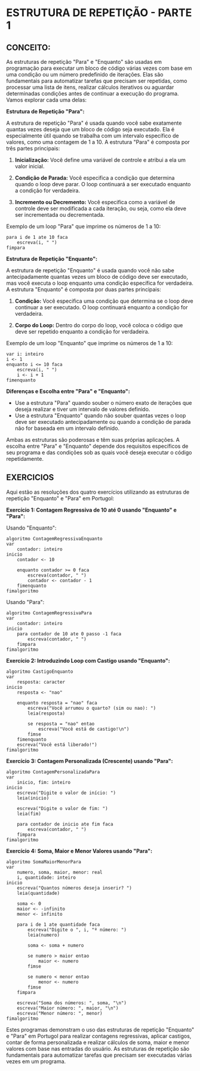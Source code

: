 # ESTRUTURA DE REPETIÇÃO - PARTE 1
## CONCEITO:
As estruturas de repetição "Para" e "Enquanto" são usadas em programação para executar um bloco de código várias vezes com base em uma condição ou um número predefinido de iterações. Elas são fundamentais para automatizar tarefas que precisam ser repetidas, como processar uma lista de itens, realizar cálculos iterativos ou aguardar determinadas condições antes de continuar a execução do programa. Vamos explorar cada uma delas:

**Estrutura de Repetição "Para":**

A estrutura de repetição "Para" é usada quando você sabe exatamente quantas vezes deseja que um bloco de código seja executado. Ela é especialmente útil quando se trabalha com um intervalo específico de valores, como uma contagem de 1 a 10. A estrutura "Para" é composta por três partes principais:

1. **Inicialização:** Você define uma variável de controle e atribui a ela um valor inicial.

2. **Condição de Parada:** Você especifica a condição que determina quando o loop deve parar. O loop continuará a ser executado enquanto a condição for verdadeira.

3. **Incremento ou Decremento:** Você especifica como a variável de controle deve ser modificada a cada iteração, ou seja, como ela deve ser incrementada ou decrementada.

Exemplo de um loop "Para" que imprime os números de 1 a 10:
```portugol
para i de 1 ate 10 faca
    escreva(i, " ")
fimpara
```

**Estrutura de Repetição "Enquanto":**

A estrutura de repetição "Enquanto" é usada quando você não sabe antecipadamente quantas vezes um bloco de código deve ser executado, mas você executa o loop enquanto uma condição específica for verdadeira. A estrutura "Enquanto" é composta por duas partes principais:

1. **Condição:** Você especifica uma condição que determina se o loop deve continuar a ser executado. O loop continuará enquanto a condição for verdadeira.

2. **Corpo do Loop:** Dentro do corpo do loop, você coloca o código que deve ser repetido enquanto a condição for verdadeira.

Exemplo de um loop "Enquanto" que imprime os números de 1 a 10:
```portugol
var i: inteiro
i <- 1
enquanto i <= 10 faca
    escreva(i, " ")
    i <- i + 1
fimenquanto
```

**Diferenças e Escolha entre "Para" e "Enquanto":**

- Use a estrutura "Para" quando souber o número exato de iterações que deseja realizar e tiver um intervalo de valores definido.
- Use a estrutura "Enquanto" quando não souber quantas vezes o loop deve ser executado antecipadamente ou quando a condição de parada não for baseada em um intervalo definido.

Ambas as estruturas são poderosas e têm suas próprias aplicações. A escolha entre "Para" e "Enquanto" depende dos requisitos específicos de seu programa e das condições sob as quais você deseja executar o código repetidamente.

## EXERCICIOS
Aqui estão as resoluções dos quatro exercícios utilizando as estruturas de repetição "Enquanto" e "Para" em Portugol:

**Exercício 1: Contagem Regressiva de 10 até 0 usando "Enquanto" e "Para":**

Usando "Enquanto":
```portugol
algoritmo ContagemRegressivaEnquanto
var
    contador: inteiro
inicio
    contador <- 10
    
    enquanto contador >= 0 faca
        escreva(contador, " ")
        contador <- contador - 1
    fimenquanto
fimalgoritmo
```

Usando "Para":
```portugol
algoritmo ContagemRegressivaPara
var
    contador: inteiro
inicio
    para contador de 10 ate 0 passo -1 faca
        escreva(contador, " ")
    fimpara
fimalgoritmo
```

**Exercício 2: Introduzindo Loop com Castigo usando "Enquanto":**

```portugol
algoritmo CastigoEnquanto
var
    resposta: caracter
inicio
    resposta <- "nao"
    
    enquanto resposta = "nao" faca
        escreva("Você arrumou o quarto? (sim ou nao): ")
        leia(resposta)
        
        se resposta = "nao" entao
            escreva("Você está de castigo!\n")
        fimse
    fimenquanto
    escreva("Você está liberado!")
fimalgoritmo
```

**Exercício 3: Contagem Personalizada (Crescente) usando "Para":**

```portugol
algoritmo ContagemPersonalizadaPara
var
    inicio, fim: inteiro
inicio
    escreva("Digite o valor de início: ")
    leia(inicio)
    
    escreva("Digite o valor de fim: ")
    leia(fim)
    
    para contador de inicio ate fim faca
        escreva(contador, " ")
    fimpara
fimalgoritmo
```

**Exercício 4: Soma, Maior e Menor Valores usando "Para":**

```portugol
algoritmo SomaMaiorMenorPara
var
    numero, soma, maior, menor: real
    i, quantidade: inteiro
inicio
    escreva("Quantos números deseja inserir? ")
    leia(quantidade)
    
    soma <- 0
    maior <- -infinito
    menor <- infinito
    
    para i de 1 ate quantidade faca
        escreva("Digite o ", i, "º número: ")
        leia(numero)
        
        soma <- soma + numero
        
        se numero > maior entao
            maior <- numero
        fimse
        
        se numero < menor entao
            menor <- numero
        fimse
    fimpara
    
    escreva("Soma dos números: ", soma, "\n")
    escreva("Maior número: ", maior, "\n")
    escreva("Menor número: ", menor)
fimalgoritmo
```

Estes programas demonstram o uso das estruturas de repetição "Enquanto" e "Para" em Portugol para realizar contagens regressivas, aplicar castigos, contar de forma personalizada e realizar cálculos de soma, maior e menor valores com base nas entradas do usuário. As estruturas de repetição são fundamentais para automatizar tarefas que precisam ser executadas várias vezes em um programa.